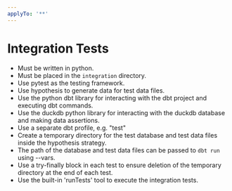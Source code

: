 ```yaml
---
applyTo: '**'
---
```


# Integration Tests
- Must be written in python.
- Must be placed in the `integration` directory.
- Use pytest as the testing framework.
- Use hypothesis to generate data for test data files.
- Use the python dbt library for interacting with the dbt project and executing dbt commands.
- Use the duckdb python library for interacting with the duckdb database and making data assertions.
- Use a separate dbt profile, e.g. "test"
- Create a temporary directory for the test database and test data files inside the hypothesis strategy.
- The path of the database and test data files can be passed to `dbt run` using --vars.
- Use a try-finally block in each test to ensure deletion of the temporary directory at the end of each test.
- Use the built-in 'runTests' tool to execute the integration tests.
